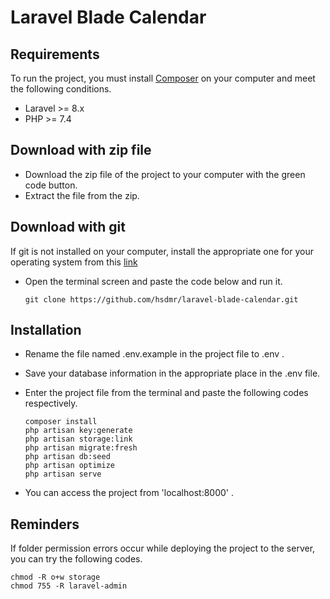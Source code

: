 # Laravel Blade Calendar

## Requirements

To run the project, you must install <a href="https://getcomposer.org/">Composer</a> on your computer and meet the following conditions.

- Laravel >= 8.x
- PHP >= 7.4

## Download with zip file

- Download the zip file of the project to your computer with the green code button.
- Extract the file from the zip.

## Download with git


If git is not installed on your computer, install the appropriate one for your operating system from this <a href="https://git-scm.com/downloads">link</a>

- Open the terminal screen and paste the code below and run it.

  ```
  git clone https://github.com/hsdmr/laravel-blade-calendar.git
  ```
## Installation

- Rename the file named .env.example in the project file to .env .
- Save your database information in the appropriate place in the .env file.
- Enter the project file from the terminal and paste the following codes respectively.

  ```
  composer install
  php artisan key:generate
  php artisan storage:link
  php artisan migrate:fresh
  php artisan db:seed
  php artisan optimize
  php artisan serve
  ```

- You can access the project from 'localhost:8000' .

## Reminders

If folder permission errors occur while deploying the project to the server, you can try the following codes.

  ```
  chmod -R o+w storage
  chmod 755 -R laravel-admin
  ```


